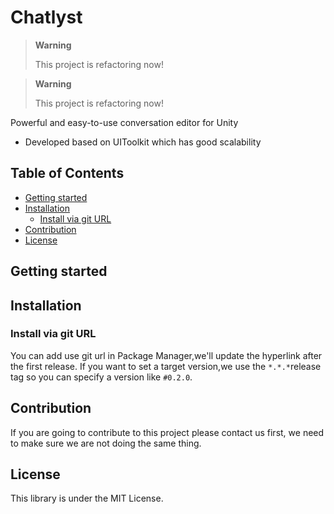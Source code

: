 # Chatlyst

> **Warning**
> 
> This project is refactoring now!

> **Warning**
> 
> This project is refactoring now!

Powerful and easy-to-use conversation editor for Unity

- Developed based on UIToolkit which has good scalability

<!-- START doctoc generated TOC please keep comment here to allow auto update -->
<!-- DON'T EDIT THIS SECTION, INSTEAD RE-RUN doctoc TO UPDATE -->
## Table of Contents

- [Getting started](#getting-started)
- [Installation](#installation)
  - [Install via git URL](#install-via-git-url)
- [Contribution](#contribution)
- [License](#license)

<!-- END doctoc generated TOC please keep comment here to allow auto update -->

## Getting started

## Installation

### Install via git URL

You can add use git url in Package Manager,we'll update the hyperlink after the first release.
If you want to set a target version,we use the `*.*.*`release tag so you can specify a version like `#0.2.0`.

## Contribution

If you are going to contribute to this project please contact us first, we need to make sure we are not doing the same thing.

## License

This library is under the MIT License.
